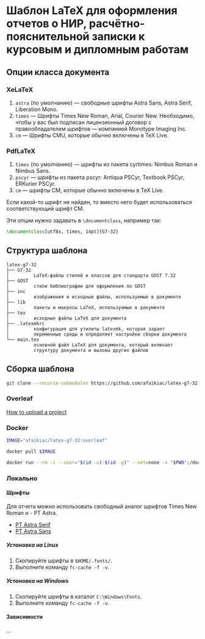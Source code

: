 # Шаблон LaTeX для оформления отчетов о НИР, расчётно-пояснительной записки к курсовым и дипломным работам

## Опции класса документа

### XeLaTeX

1. `astra` (по умолчанию) — свободные шрифты Astra Sans, Astra Serif, Liberation Mono.
2. `times` — Шрифты Times New Roman, Arial, Courier New. Необходимо, чтобы у вас был подписан лицензионный договор с правообладателем шрифтов — компанией Monotype Imaging Inc.
3. `cm` — Шрифты CMU, которые обычно включены в TeX Live.

### PdfLaTeX

1. `times` (по умолчанию) — шрифты из пакета cyrtimes: Nimbus Roman и Nimbus Sans.
2. `pscyr` — шрифты из пакета pscyr: Antiqua PSCyr, Textbook PSCyr, ERKurier PSCyr.
3. `cm` — шрифты CM, которые обычно включены в TeX Live.

Если какой-то шрифт не найден, то вместо него будет использоваться соответствующий шрифт CM.

Эти опции нужно задавать в `\documentclass`, например так: 

```latex
\documentclass[utf8x, times, 14pt]{G7-32}
```

## Структура шаблона

```palin
latex-g7-32
├── G7-32 
│         LaTeX-файлы стилей и классов для стандарта GOST 7.32
├── GOST 
│         стили библиографии для оформления по GOST
├── inc 
│         изображения и исходные файлы, используемые в документе
├── lib
│         пакеты и макросы LaTeX, используемые в документе
├── tex 
│         исходные файлы LaTeX для документа
├── .latexmkrc
│         конфигурация для утилиты latexmk, которая задает
│         переменные среды и определяет настройки сборки документа
└── main.tex 
          основной файл LaTeX для документа, который включает
          структуру документа и вызовы других файлов
```

## Сборка шаблона

```bash
git clone --recurse-submodules https://github.com/afaikiac/latex-g7-32.git
```

### Overleaf

[How to upload a project](https://www.overleaf.com/learn/how-to/Uploading_a_project)

### Docker

```bash
IMAGE="afaikiac/latex-g7-32:overleaf"
```

```bash
docker pull $IMAGE
```

```bash
docker run --rm -i --user="$(id -u):$(id -g)" --net=none -v "$PWD":/doc "$IMAGE" latexmk main
```

### Локально

#### Шрифты

Для отчета можно использовать свободный аналог шрифтов Times New Roman и  - PT Astra.

- [PT Astra Serif](http://astralinux.ru/information/fonts-astra/font-ptastra-serif-ver1003.zip)
- [PT Astra Sans](http://astralinux.ru/information/fonts-astra/font-ptastrasans-ttf-ver1002.zip)

##### Установка на Linux

1. Скопируйте шрифты в `$HOME/.fonts/`.
2. Выполните команду `fc-cache -f -v`.

##### Установка на Windows

1. Скопируйте шрифты в каталог `C:\Windows\Fonts`.
2. Выполните команду `fc-cache -f -v`.

#### Зависимости

...

